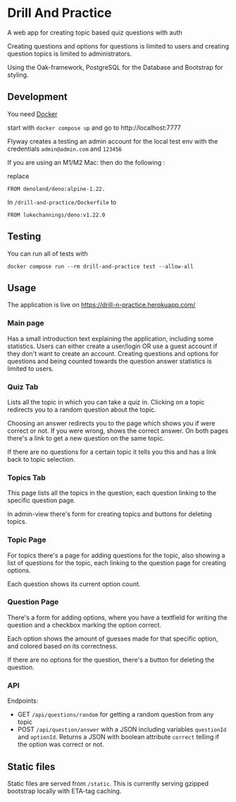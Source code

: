 # Drill And Practice

A web app for creating topic based quiz questions with auth

Creating questions and options for questions is limited to users and creating
question topics is limited to administrators.

Using the Oak-framework, PostgreSQL for the Database and Bootstrap for styling.

## Development

You need [Docker](https://docs.docker.com/get-docker/)

start with `docker compose up` and go to http://localhost:7777

Flyway creates a testing an admin account for the local test env with the
credentials `admin@admin.com` and `123456`

If you are using an M1/M2 Mac: then do the following :

replace

    FROM denoland/deno:alpine-1.22.

In `/drill-and-practice/Dockerfile` to

    FROM lukechannings/deno:v1.22.0

## Testing

You can run all of tests with

    docker compose run --rm drill-and-practice test --allow-all

## Usage

The application is live on https://drill-n-practice.herokuapp.com/

### Main page

Has a small introduction text explaining the application, including some
statistics. Users can either create a user/login OR use a guest account if they
don't want to create an account. Creating questions and options for questions
and being counted towards the question answer statistics is limited to users.

### Quiz Tab

Lists all the topic in which you can take a quiz in. Clicking on a topic
redirects you to a random question about the topic.

Choosing an answer redirects you to the page which shows you if were correct or
not. If you were wrong, shows the correct answer. On both pages there's a link
to get a new question on the same topic.

If there are no questions for a certain topic it tells you this and has a link
back to topic selection.

### Topics Tab

This page lists all the topics in the question, each question linking to the
specific question page.

In admin-view there's form for creating topics and buttons for deleting topics.

### Topic Page

For topics there's a page for adding questions for the topic, also showing a
list of questions for the topic, each linking to the question page for creating
options.

Each question shows its current option count.

### Question Page

There's a form for adding options, where you have a textfield for writing the
question and a checkbox marking the option correct.

Each option shows the amount of guesses made for that specific option, and
colored based on its correctness.

If there are no options for the question, there's a button for deleting the
question.

### API

Endpoints:

- GET `/api/questions/random` for getting a random question from any topic
- POST `/api/question/answer` with a JSON including variables `questionId` and
  `optionId`. Returns a JSON with boolean attribute `correct` telling if the
  option was correct or not.

## Static files

Static files are served from `/static`. This is currently serving gzipped
bootstrap locally with ETA-tag caching.

